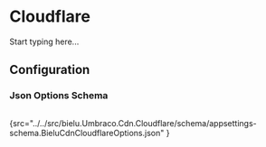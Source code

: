 # Cloudflare

Start typing here...

## Configuration
### Json Options Schema
```json
```
{src="../../src/bielu.Umbraco.Cdn.Cloudflare/schema/appsettings-schema.BieluCdnCloudflareOptions.json" }